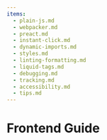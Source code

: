 ```yaml
---
items:
  - plain-js.md
  - webpacker.md
  - preact.md
  - instant-click.md
  - dynamic-imports.md
  - styles.md
  - linting-formatting.md
  - liquid-tags.md
  - debugging.md
  - tracking.md
  - accessibility.md
  - tips.md
---
```


# Frontend Guide
